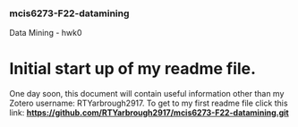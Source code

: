 ### mcis6273-F22-datamining
Data Mining - hwk0
# Initial start up of my readme file.

One day soon, this document will contain useful information other than my Zotero username: RTYarbrough2917.
To get to my first readme file click this link:
**https://github.com/RTYarbrough2917/mcis6273-F22-datamining.git**
